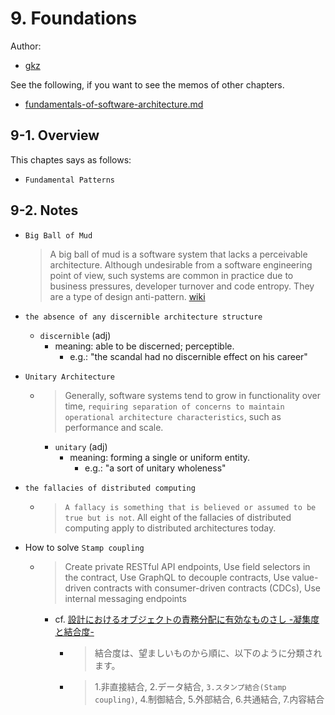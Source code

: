 # 9. Foundations

Author:
  - [gkz](https://twitter.com/gkzvoice)

See the following, if you want to see the memos of other chapters.
  - [fundamentals-of-software-architecture.md](../fundamentals-of-software-architecture.md)


## 9-1. Overview

This chaptes says as follows:
 - `Fundamental Patterns`

## 9-2. Notes

- `Big Ball of Mud`
  > A big ball of mud is a software system that lacks a perceivable architecture. Although undesirable from a software engineering point of view, such systems are common in practice due to business pressures, developer turnover and code entropy. They are a type of design anti-pattern.
[wiki](https://en.wikipedia.org/wiki/Big_ball_of_mud)

- `the absence of any discernible architecture structure`
  - `discernible` (adj)
    - meaning: able to be discerned; perceptible.
      - e.g.: "the scandal had no discernible effect on his career"

- `Unitary Architecture`
  - > Generally, software systems tend to grow in functionality over time, `requiring separation of concerns to maintain operational architecture characteristics`, such as performance and scale.
    - `unitary` (adj)
       - meaning: forming a single or uniform entity.
         - e.g.: "a sort of unitary wholeness"

- `the fallacies of distributed computing`
  - > `A fallacy is something that is believed or assumed to be true but is not`. All eight of the fallacies of distributed computing apply to distributed architectures today.

- How to solve `Stamp coupling`
  - > Create private RESTful API endpoints, Use field selectors in the contract, Use GraphQL to decouple contracts, Use value-driven contracts with consumer-driven contracts (CDCs), Use internal messaging endpoints 
    - cf. [設計におけるオブジェクトの責務分配に有効なものさし -凝集度と結合度-](https://www.ogis-ri.co.jp/otc/hiroba/technical/Cohesion_Coupling/Cohesion_Coupling.html)
      - > 結合度は、望ましいものから順に、以下のように分類されます。
      - > 1.非直接結合, 2.データ結合, `3.スタンプ結合(Stamp coupling)`, 4.制御結合, 5.外部結合, 6.共通結合, 7.内容結合
